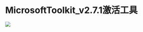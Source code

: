 # MicrosoftToolkit_v2.7.1激活工具
<img src='https://img.tongyixiazai.com/d/file/p/2020-05-29/90c85964f31cb95ee28e7f45bc7be7de.png'>
